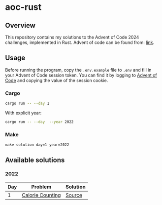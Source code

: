 # aoc-rust

## Overview

This repository contains my solutions to the Advent of Code 2024 challenges, implemented in Rust. Advent of code can be found from: [link](https://adventofcode.com/).

## Usage

Before running the program, copy the `.env.example` file to `.env` and fill in your Advent of Code session token. You can find it by logging to [Advent of Code](https://adventofcode.com/) and copying the value of the session cookie.

### Cargo

```sh
cargo run -- --day 1
```

With explicit year:

```sh
cargo run -- --day  --year 2022
```

### Make

```make
make solution day=1 year=2022
```

## Available solutions

### 2022

| Day | Problem                                                 | Solution                              |
| --- | ------------------------------------------------------- | ------------------------------------- |
| 1   | [Calorie Counting](https://adventofcode.com/2022/day/1) | [Source](src/year_2022/day_1_2022.rs) |

